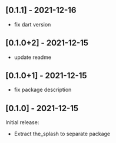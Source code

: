 ## [0.1.1] - 2021-12-16

- fix dart version

## [0.1.0+2] - 2021-12-15

- update readme 

## [0.1.0+1] - 2021-12-15

- fix package description

## [0.1.0] - 2021-12-15

Initial release:
- Extract the_splash to separate package
